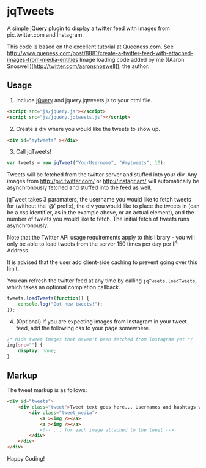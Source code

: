 # jqTweets

A simple jQuery plugin to display a twitter feed with images from
pic.twitter.com and Instagram.

This code is based on the excellent tutorial at Queeness.com. See
http://www.queness.com/post/8881/create-a-twitter-feed-with-attached-images-from-media-entities
Image loading code added by me
((Aaron Snoswell)[http://twitter.com/aaronsnoswell]), the author.

## Usage

1. Include [jQuery](http://jquery.com/) and jquery.jqtweets.js to your html file.

```html
<script src="js/jquery.js"></script>
<script src="js/jquery.jqtweets.js"></script>
```

2. Create a div where you would like the tweets to show up.

```html
<div id="mytweets" ></div>
```

3. Call jqTweets!

```js
var tweets = new jqTweet("YourUsername", "#mytweets", 10);
```

Tweets will be fetched from the twitter server and stuffed into your div. Any
images from http://pic.twitter.com/ or http://instagr.am/ will automatically
be asynchronously fetched and stuffed into the feed as well.

jqTweet takes 3 paramaters, the username you would like to fetch tweets for
(without the '@' prefix), the div you would like to place the tweets in (can
be a css identifier, as in the example above, or an actual element), and the
number of tweets you would like to fetch. The initial fetch of tweets runs
asynchronously.

Note that the Twitter API usage requirements apply to this library - you will
only be able to load tweets from the server 150 times per day per IP Address.

It is advised that the user add client-side caching to prevent going over this
limit.

You can refresh the twitter feed at any time by calling
`jqTweets.loadTweets`, which takes an optional completion callback.

```js
tweets.loadTweets(function() {
    console.log("Got new tweets!");
});
```

4. (Optional) If you are expecting images from Instagram in your tweet feed,
add the following css to your page somewhere.

```css
/* Hide tweet images that haven't been fetched from Instagram yet */
img[src=""] {
    display: none;
}
```

## Markup

The tweet markup is as follows:

```html
<div id="tweets">
    <div class="tweet">Tweet text goes here... Usernames and hashtags will be automatically linkified
        <div class="tweet_media">
            <a ><img /></a>
            <a ><img /></a>
            <!-- ... for each image attached to the tweet -->
        </div>
    </div>
</div>
```

Happy Coding!


